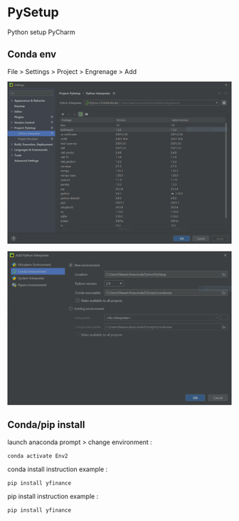 # PySetup
Python setup PyCharm

## Conda env

File > Settings > Project > Engrenage > Add

![alt text](./docs/conda_setup.PNG)

![alt text](./docs/conda_env.PNG)

## Conda/pip install

launch anaconda prompt > change environment :
```shell
conda activate Env2
```
conda install instruction example :
```shell
pip install yfinance
```
pip install instruction example :
 ```shell
pip install yfinance
```